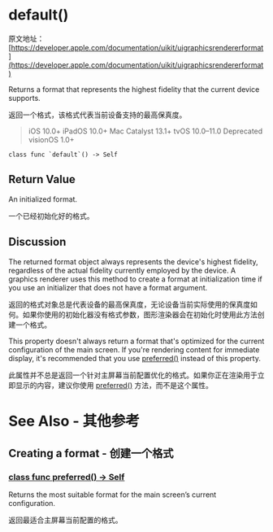 # default()

原文地址：
[https://developer.apple.com/documentation/uikit/uigraphicsrendererformat](https://developer.apple.com/documentation/uikit/uigraphicsrendererformat)

Returns a format that represents the highest fidelity that the current device supports.

返回一个格式，该格式代表当前设备支持的最高保真度。

> iOS 10.0+
iPadOS 10.0+
Mac Catalyst 13.1+
tvOS 10.0–11.0 Deprecated
visionOS 1.0+

```
class func `default`() -> Self
```

## Return Value

An initialized format.

一个已经初始化好的格式。

## Discussion

The returned format object always represents the device's highest fidelity, regardless of the actual fidelity currently employed by the device. A graphics renderer uses this method to create a format at initialization time if you use an initializer that does not have a format argument.

返回的格式对象总是代表设备的最高保真度，无论设备当前实际使用的保真度如何。如果你使用的初始化器没有格式参数，图形渲染器会在初始化时使用此方法创建一个格式。

This property doesn't always return a format that's optimized for the current configuration of the main screen. If you're rendering content for immediate display, it's recommended that you use [preferred()](https://developer.apple.com/documentation/uikit/uigraphicsrendererformat/2928214-preferred) instead of this property.

此属性并不总是返回一个针对主屏幕当前配置优化的格式。如果你正在渲染用于立即显示的内容，建议你使用 [preferred()](https://developer.apple.com/documentation/uikit/uigraphicsrendererformat/2928214-preferred) 方法，而不是这个属性。

# See Also - 其他参考
## Creating a format - 创建一个格式

### [class func preferred() -> Self](https://developer.apple.com/documentation/uikit/uigraphicsrendererformat/2928214-preferred)

Returns the most suitable format for the main screen’s current configuration.

返回最适合主屏幕当前配置的格式。